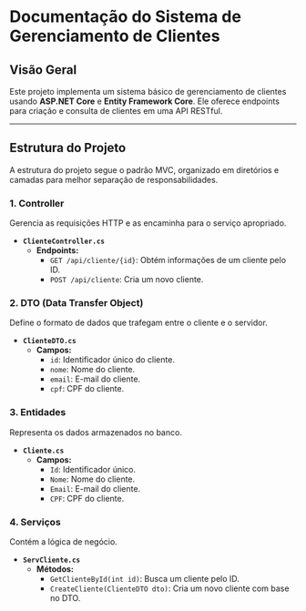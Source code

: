 # Documentação do Sistema de Gerenciamento de Clientes

## Visão Geral
Este projeto implementa um sistema básico de gerenciamento de clientes usando **ASP.NET Core** e **Entity Framework Core**. Ele oferece endpoints para criação e consulta de clientes em uma API RESTful.

---

## Estrutura do Projeto
A estrutura do projeto segue o padrão MVC, organizado em diretórios e camadas para melhor separação de responsabilidades.

### 1. **Controller**
Gerencia as requisições HTTP e as encaminha para o serviço apropriado.

- **`ClienteController.cs`**
  - **Endpoints:**
    - `GET /api/cliente/{id}`: Obtém informações de um cliente pelo ID.
    - `POST /api/cliente`: Cria um novo cliente.

### 2. **DTO (Data Transfer Object)**
Define o formato de dados que trafegam entre o cliente e o servidor.

- **`ClienteDTO.cs`**
  - **Campos:**
    - `id`: Identificador único do cliente.
    - `nome`: Nome do cliente.
    - `email`: E-mail do cliente.
    - `cpf`: CPF do cliente.

### 3. **Entidades**
Representa os dados armazenados no banco.

- **`Cliente.cs`**
  - **Campos:**
    - `Id`: Identificador único.
    - `Nome`: Nome do cliente.
    - `Email`: E-mail do cliente.
    - `CPF`: CPF do cliente.

### 4. **Serviços**
Contém a lógica de negócio.

- **`ServCliente.cs`**
  - **Métodos:**
    - `GetClienteById(int id)`: Busca um cliente pelo ID.
    - `CreateCliente(ClienteDTO dto)`: Cria um novo cliente com base no DTO.

